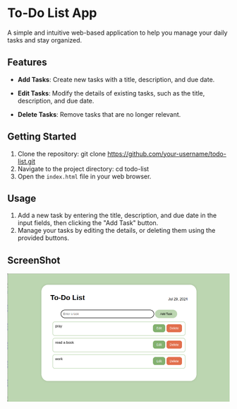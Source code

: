 # To-Do List App

A simple and intuitive web-based application to help you manage your daily tasks and stay organized.

## Features

- **Add Tasks**: Create new tasks with a title, description, and due date.

- **Edit Tasks**: Modify the details of existing tasks, such as the title, description, and due date.
- **Delete Tasks**: Remove tasks that are no longer relevant.

## Getting Started

1. Clone the repository:
git clone https://github.com/your-username/todo-list.git
2. Navigate to the project directory:
cd todo-list
3. Open the `index.html` file in your web browser.

## Usage

1. Add a new task by entering the title, description, and due date in the input fields, then clicking the "Add Task" button.
2. Manage your tasks by  editing the details, or deleting them using the provided buttons.

## ScreenShot

![App Screenshot](assets/todo.png)


